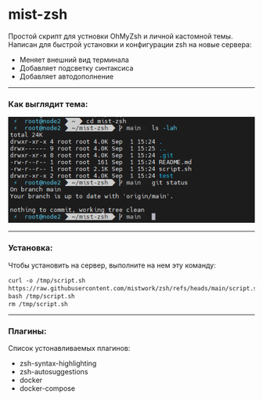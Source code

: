 # mist-zsh
Простой скрипт для устновки OhMyZsh и личной кастомной темы. Написан для быстрой установки и конфигурации zsh на новые сервера:
- Меняет внешний вид терминала
- Добавляет подсветку синтаксиса
- Добавляет автодополнение
 

-----

### Как выглядит тема:
![alt text](./images/pic1.png)

-----

### Установка:
Чтобы установить на сервер, выполните на нем эту команду:
```
curl -o /tmp/script.sh https://raw.githubusercontent.com/mistwork/zsh/refs/heads/main/script.sh
bash /tmp/script.sh
rm /tmp/script.sh
```

-----

### Плагины:

Список устонавливаемых плагинов:
- zsh-syntax-highlighting
- zsh-autosuggestions
- docker
- docker-compose